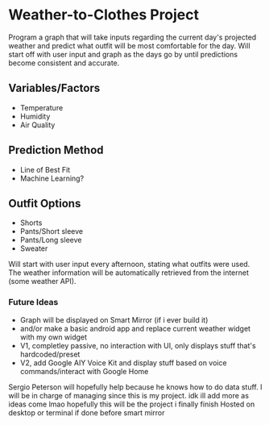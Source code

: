 # Weather-to-Clothes Project
Program a graph that will take inputs regarding the current day's projected weather and predict what outfit will be most comfortable for the day. 
Will start off with user input and graph as the days go by until predictions become consistent and accurate.

## Variables/Factors
* Temperature
* Humidity
* Air Quality

## Prediction Method
* Line of Best Fit
* Machine Learning?

## Outfit Options
* Shorts
* Pants/Short sleeve
* Pants/Long sleeve
* Sweater

Will start with user input every afternoon, stating what outfits were used.
The weather information will be automatically retrieved from the internet (some weather API).

### Future Ideas
* Graph will be displayed on Smart Mirror (if i ever build it)
* and/or make a basic android app and replace current weather widget with my own widget
* V1, completley passive, no interaction with UI, only displays stuff that's hardcoded/preset
* V2, add Google AIY Voice Kit and display stuff based on voice commands/interact with Google Home


Sergio Peterson will hopefully help because he knows how to do data stuff.
I will be in charge of managing since this is my project.
idk ill add more as ideas come lmao
hopefully this will be the project i finally finish
Hosted on desktop or terminal if done before smart mirror
